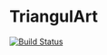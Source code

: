 # TriangulArt

[![Build Status](https://github.com/jonocarroll/TriangulArt.jl/actions/workflows/CI.yml/badge.svg?branch=main)](https://github.com/jonocarroll/TriangulArt.jl/actions/workflows/CI.yml?query=branch%3Amain)
